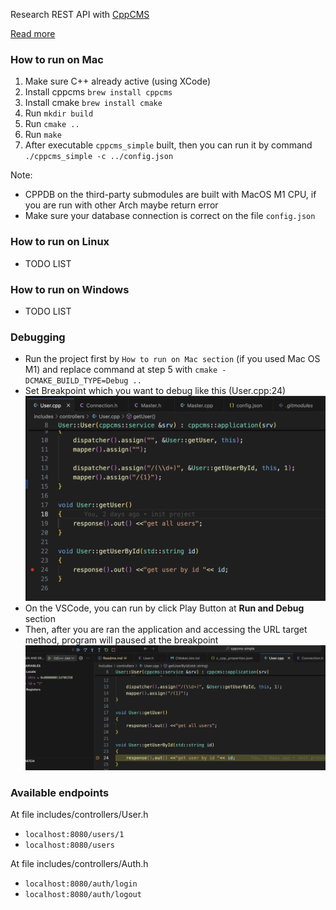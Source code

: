 Research REST API with [CppCMS](http://cppcms.com/wikipp/en/page/main)

[Read more](http://cppcms.com/wikipp/en/page/cppcms_1x#Tutorials)

### How to run on Mac

1. Make sure C++ already active (using XCode)
2. Install cppcms `brew install cppcms`
3. Install cmake `brew install cmake`
4. Run `mkdir build`
5. Run `cmake ..`
6. Run `make`
7. After executable `cppcms_simple` built, then you can run it by command `./cppcms_simple -c ../config.json`

Note:

- CPPDB on the third-party submodules are built with MacOS M1 CPU, if you are run with other Arch maybe return error
- Make sure your database connection is correct on the file `config.json`

### How to run on Linux

- TODO LIST

### How to run on Windows

- TODO LIST

### Debugging

- Run the project first by `How to run on Mac section` (if you used Mac OS M1) and replace command at step 5 with `cmake -DCMAKE_BUILD_TYPE=Debug ..`
- Set Breakpoint which you want to debug like this (User.cpp:24)
![Set breakpoint](/screenshots/breakpoint.png)
- On the VSCode, you can run by click Play Button at **Run and Debug** section
- Then, after you are ran the application and accessing the URL target method, program will paused at the breakpoint
![Paused](/screenshots/paused.png)

### Available endpoints
At file includes/controllers/User.h
- `localhost:8080/users/1`
- `localhost:8080/users`

At file includes/controllers/Auth.h
- `localhost:8080/auth/login`
- `localhost:8080/auth/logout`
